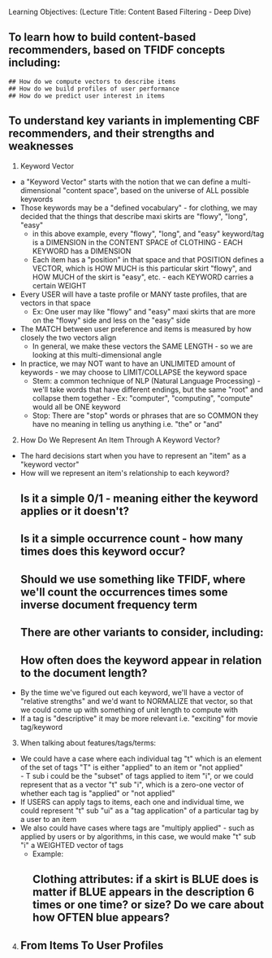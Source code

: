 <!-- How Do We Build Content-Based Recommenders, Based on TFIDF Concepts -->

Learning Objectives: (Lecture Title: Content Based Filtering - Deep Dive)

  ## To learn how to build content-based recommenders, based on TFIDF concepts including:
    ## How do we compute vectors to describe items
    ## How do we build profiles of user performance 
    ## How do we predict user interest in items 
    
  ## To understand key variants in implementing CBF recommenders, and their strengths and weaknesses
  
1. Keyword Vector 
  - a "Keyword Vector" starts with the notion that we can define a multi-dimensional "content space", based on the universe of ALL possible keywords 
  - Those keywords may be a "defined vocabulary" - for clothing, we may decided that the things that describe maxi skirts are "flowy", "long", "easy"
    - in this above example, every "flowy", "long", and "easy" keyword/tag is a DIMENSION in the CONTENT SPACE of CLOTHING - EACH KEYWORD has a DIMENSION 
    - Each item has a "position" in that space and that POSITION defines a VECTOR, which is HOW MUCH is this particular skirt "flowy", and HOW MUCH of the skirt is "easy", etc. - each KEYWORD carries a certain WEIGHT
  - Every USER will have a taste profile or MANY taste profiles, that are vectors in that space 
    - Ex: One user may like "flowy" and "easy" maxi skirts that are more on the "flowy" side and less on the "easy" side
  - The MATCH between user preference and items is measured by how closely the two vectors align 
    - In general, we make these vectors the SAME LENGTH - so we are looking at this multi-dimensional angle 
  - In practice, we may NOT want to have an UNLIMITED amount of keywords - we may choose to LIMIT/COLLAPSE the keyword space 
    - Stem: a common technique of NLP (Natural Language Processing) - we'll take words that have different endings, but the same "root" and collapse them together - Ex: "computer", "computing", "compute" would all be ONE keyword 
    - Stop: There are "stop" words or phrases that are so COMMON they have no meaning in telling us anything i.e. "the" or "and" 
    
2. How Do We Represent An Item Through A Keyword Vector?
  - The hard decisions start when you have to represent an "item" as a "keyword vector" 
  - How will we represent an item's relationship to each keyword? 
    ## Is it a simple 0/1 - meaning either the keyword applies or it doesn't?
    ## Is it a simple occurrence count - how many times does this keyword occur?
    ## Should we use something like TFIDF, where we'll count the occurrences times some inverse document frequency term
    ## There are other variants to consider, including: 
      ## How often does the keyword appear in relation to the document length? 
  - By the time we've figured out each keyword, we'll have a vector of "relative strengths" and we'd want to NORMALIZE that vector, so that we could come up with something of unit length to compute with 
  - If a tag is "descriptive" it may be more relevant i.e. "exciting" for movie tag/keyword 
  
3. When talking about features/tags/terms:
  -  We could have a case where each individual tag "t" which is an element of the set of tags "T" is either "applied"  to an item or "not applied"   
    - T sub i could be the "subset" of tags applied to item "i", or we could represent that as a vector "t" sub "i", which is a zero-one vector of whether each tag is "applied" or "not applied"
  - If USERS can apply tags to items, each one and individual time, we could represent "t" sub "ui" as a "tag application" of a particular tag by a user to an item 
  - We also could have cases where tags are "multiply applied" - such as applied by users or by algorithms, in this case, we would make "t" sub "i" a WEIGHTED vector of tags 
    - Example: 
      ## Clothing attributes: if a skirt is BLUE does is matter if BLUE appears in the description 6 times or one time? or size? Do we care about how OFTEN blue appears? 

4. From Items To User Profiles 
   - 
  
  
  
  
  
  
  
  
  
  
  
  
  
  
  
  
  
  
  
  